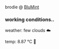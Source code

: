 brodie @ [BluMint](https://www.linkedin.com/company/blumint-io/)

<!--weather_start-->
### working conditions..

weather: few clouds ☁️

temp: 8.87 °C 🧥

<!--weather_end-->
